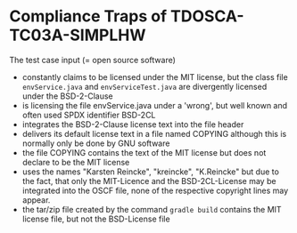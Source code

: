 # Compliance Traps of TDOSCA-TC03A-SIMPLHW

The test case input (= open source software)

* constantly claims to be licensed under the MIT license, but the class file ``envService.java`` and ``envServiceTest.java`` are divergently licensed under the BSD-2-Clause
* is licensing the file envService.java under a 'wrong', but well known and often used SPDX identifier BSD-2CL
* integrates the BSD-2-Clause license text into the file header
* delivers its default license text in a file named COPYING although this is normally only be done by GNU software
* the file COPYING contains the text of the MIT license but does not declare to be the MIT license
* uses the names "Karsten Reincke", "kreincke", "K.Reincke" but due to the fact, that only the MIT-Licence and the BSD-2CL-License may be integrated into the OSCF file, none of the respective copyright lines may appear.
* the tar/zip file created by the command ``gradle build`` contains the MIT license file, but not the BSD-License file

